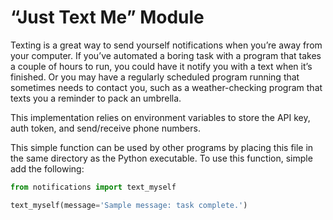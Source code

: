 # “Just Text Me” Module

Texting is a great way to send yourself notifications when you’re away from your computer. If you’ve automated a boring task with a program that takes a couple of hours to run, you could have it notify you with a text when it’s finished. Or you may have a regularly scheduled program running that sometimes needs to contact you, such as a weather-checking program that texts you a reminder to pack an umbrella.

This implementation relies on environment variables to store the API key, auth token, and send/receive phone numbers.

This simple function can be used by other programs by placing this file in the same directory as the Python executable. To use this function, simple add the following:

```python
from notifications import text_myself

text_myself(message='Sample message: task complete.')
```
